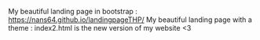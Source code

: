 My beautiful landing page in bootstrap : https://nans64.github.io/landingpageTHP/
My beautiful landing page with a theme : index2.html is the new version of my website <3
